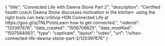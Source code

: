 {
    "title": "Connected Life with Dawna Stone Part 2",
    "description": "Certified health coach Dawna Stone discusses motivation in the kitchen- using the right tools can help.\nShop HSN Connected Life at https:\/\/goo.gl\/sjTNLP\n\nLearn how to get connected.",
    "videoid": "120397676",
    "date_created": "1506706625",
    "date_modified": "1507564063",
    "type": "captivate",
    "layout": "video",
    "url": "\/v\/hsn-connected-life-dawna-stone-part-2\/120397676"
}